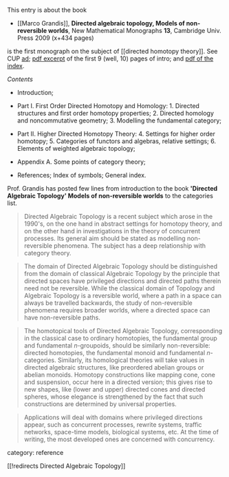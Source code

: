 This entry is about the book

* [[Marco Grandis]], __Directed algebraic topology,
Models of non-reversible worlds__, New Mathematical Monographs __13__, Cambridge Univ. Press 2009 (x+434 pages)

is the first monograph on the subject of [[directed homotopy theory]]. See CUP [ad](http://www.cambridge.org/uk/catalogue/catalogue.asp?isbn=978052176036); [pdf excerpt](http://assets.cambridge.org/97805217/60362/excerpt/9780521760362_excerpt.pdf) of the first 9 (well, 10) pages of intro; and [pdf of the index](http://assets.cambridge.org/97805217/60362/index/9780521760362_index.pdf).

_Contents_

* Introduction; 

* Part I. First Order Directed Homotopy and Homology: 1. Directed structures and first order homotopy properties; 2. Directed homology and noncommutative geometry; 3. Modelling the fundamental category; 

* Part II. Higher Directed Homotopy Theory: 4. Settings for higher order homotopy; 5. Categories of functors and algebras, relative settings; 6. Elements of weighted algebraic topology; 

* Appendix A. Some points of category theory; 

* References; Index of symbols; General index.

Prof. Grandis has posted few lines from introduction to the book  __'Directed Algebraic Topology' Models of non-reversible worlds__ to the categories list.

>Directed Algebraic Topology is a recent subject which arose in the 1990's, on the one hand in abstract settings for homotopy theory, and on the other hand in investigations in the theory of concurrent processes.
>Its general aim should be stated as modelling non-reversible phenomena. The subject has a deep relationship with category theory.

>The domain of Directed Algebraic Topology should be distinguished from the domain of classical Algebraic Topology by the principle that directed spaces have privileged directions and directed paths therein need not be reversible. While the classical domain of Topology and Algebraic Topology is a reversible world, where a path in a space can always be travelled backwards, the study of non-reversible phenomena requires broader worlds, where a directed space can have non-reversible paths.

>The homotopical tools of Directed Algebraic Topology, corresponding in the classical case to ordinary homotopies, the fundamental group and fundamental $n$-groupoids, should be similarly non-reversible: directed homotopies, the fundamental monoid and fundamental $n$-categories.
>Similarly, its homological theories will take values in directed algebraic structures, like preordered abelian groups or abelian monoids. Homotopy constructions like mapping cone, cone and suspension, occur here in a directed version; this gives rise to new shapes, like (lower and upper) directed cones and directed spheres, whose elegance is strengthened by the fact that such constructions are determined by universal properties.

>Applications will deal with domains where privileged directions appear, such as concurrent processes, rewrite systems, traffic networks, space-time models, biological systems, etc. At the time of writing, the most developed ones are concerned with concurrency.

category: reference

[[!redirects Directed Algebraic Topology]]


